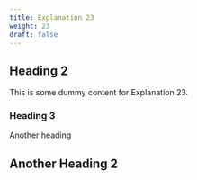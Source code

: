```yaml
---
title: Explanation 23
weight: 23
draft: false
---
```


## Heading 2

This is some dummy content for Explanation 23.

### Heading 3

Another heading

## Another Heading 2

